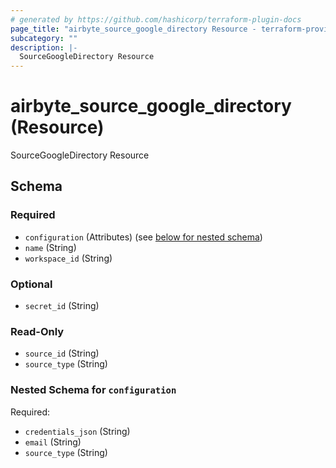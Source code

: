 ```yaml
---
# generated by https://github.com/hashicorp/terraform-plugin-docs
page_title: "airbyte_source_google_directory Resource - terraform-provider-airbyte-new"
subcategory: ""
description: |-
  SourceGoogleDirectory Resource
---
```


# airbyte_source_google_directory (Resource)

SourceGoogleDirectory Resource



<!-- schema generated by tfplugindocs -->
## Schema

### Required

- `configuration` (Attributes) (see [below for nested schema](#nestedatt--configuration))
- `name` (String)
- `workspace_id` (String)

### Optional

- `secret_id` (String)

### Read-Only

- `source_id` (String)
- `source_type` (String)

<a id="nestedatt--configuration"></a>
### Nested Schema for `configuration`

Required:

- `credentials_json` (String)
- `email` (String)
- `source_type` (String)


